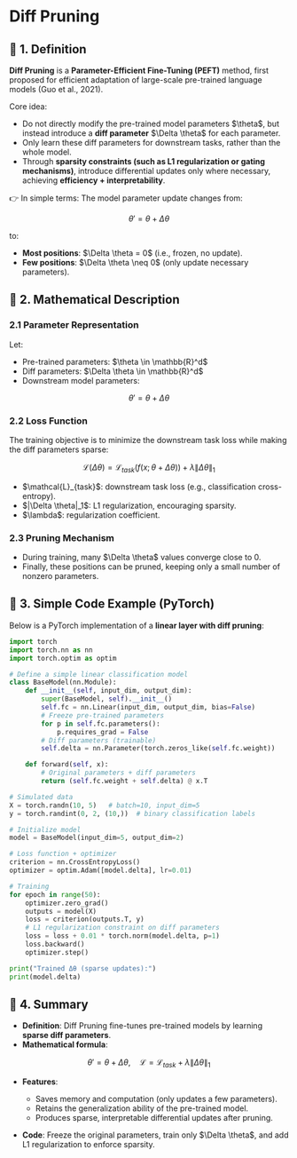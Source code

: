 # Diff Pruning

## 📖 1. Definition

**Diff Pruning** is a **Parameter-Efficient Fine-Tuning (PEFT)** method, first proposed for efficient adaptation of large-scale pre-trained language models (Guo et al., 2021).

Core idea:

* Do not directly modify the pre-trained model parameters \$\theta\$, but instead introduce a **diff parameter** \$\Delta \theta\$ for each parameter.
* Only learn these diff parameters for downstream tasks, rather than the whole model.
* Through **sparsity constraints (such as L1 regularization or gating mechanisms)**, introduce differential updates only where necessary, achieving **efficiency + interpretability**.

👉 In simple terms:
The model parameter update changes from:

$$
\theta' = \theta + \Delta \theta
$$

to:

* **Most positions**: \$\Delta \theta = 0\$ (i.e., frozen, no update).
* **Few positions**: \$\Delta \theta \neq 0\$ (only update necessary parameters).



## 📖 2. Mathematical Description

### 2.1 Parameter Representation

Let:

* Pre-trained parameters: \$\theta \in \mathbb{R}^d\$
* Diff parameters: \$\Delta \theta \in \mathbb{R}^d\$
* Downstream model parameters:

$$
\theta' = \theta + \Delta \theta
$$

### 2.2 Loss Function

The training objective is to minimize the downstream task loss while making the diff parameters sparse:

$$
\mathcal{L}(\Delta \theta) = \mathcal{L}_{task}(f(x; \theta + \Delta \theta)) + \lambda \|\Delta \theta\|_1
$$

* \$\mathcal{L}\_{task}\$: downstream task loss (e.g., classification cross-entropy).
* \$|\Delta \theta|\_1\$: L1 regularization, encouraging sparsity.
* \$\lambda\$: regularization coefficient.

### 2.3 Pruning Mechanism

* During training, many \$\Delta \theta\$ values converge close to 0.
* Finally, these positions can be pruned, keeping only a small number of nonzero parameters.



## 📖 3. Simple Code Example (PyTorch)

Below is a PyTorch implementation of a **linear layer with diff pruning**:

```python
import torch
import torch.nn as nn
import torch.optim as optim

# Define a simple linear classification model
class BaseModel(nn.Module):
    def __init__(self, input_dim, output_dim):
        super(BaseModel, self).__init__()
        self.fc = nn.Linear(input_dim, output_dim, bias=False)
        # Freeze pre-trained parameters
        for p in self.fc.parameters():
            p.requires_grad = False
        # Diff parameters (trainable)
        self.delta = nn.Parameter(torch.zeros_like(self.fc.weight))

    def forward(self, x):
        # Original parameters + diff parameters
        return (self.fc.weight + self.delta) @ x.T

# Simulated data
X = torch.randn(10, 5)   # batch=10, input_dim=5
y = torch.randint(0, 2, (10,))  # binary classification labels

# Initialize model
model = BaseModel(input_dim=5, output_dim=2)

# Loss function + optimizer
criterion = nn.CrossEntropyLoss()
optimizer = optim.Adam([model.delta], lr=0.01)

# Training
for epoch in range(50):
    optimizer.zero_grad()
    outputs = model(X)
    loss = criterion(outputs.T, y)
    # L1 regularization constraint on diff parameters
    loss = loss + 0.01 * torch.norm(model.delta, p=1)
    loss.backward()
    optimizer.step()

print("Trained Δθ (sparse updates):")
print(model.delta)
```



## 📖 4. Summary

* **Definition**: Diff Pruning fine-tunes pre-trained models by learning **sparse diff parameters**.
* **Mathematical formula**:

$$
\theta' = \theta + \Delta \theta, \quad 
\mathcal{L} = \mathcal{L}_{task} + \lambda \|\Delta \theta\|_1
$$

* **Features**:

  * Saves memory and computation (only updates a few parameters).
  * Retains the generalization ability of the pre-trained model.
  * Produces sparse, interpretable differential updates after pruning.
* **Code**: Freeze the original parameters, train only \$\Delta \theta\$, and add L1 regularization to enforce sparsity.


